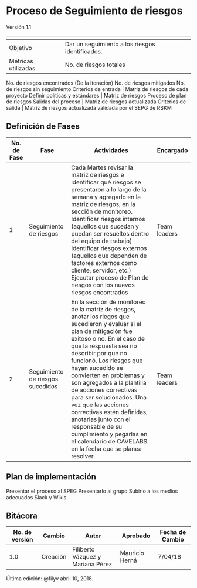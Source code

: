 # Proceso de Seguimiento de riesgos
Versión 1.1


[]() | []()  
--|--
Objetivo| Dar un seguimiento a los riesgos identificados.
Métricas utilizadas |No. de riesgos totales 
No. de riesgos encontrados (De la iteración) 
No. de riesgos mitigados 
No. de riesgos sin seguimiento
Criterios de entrada | Matriz de riesgos de cada proyecto
Definir políticas y estándares | Matriz de riesgos
Proceso de plan de riesgos
Salidas del proceso | Matriz de riesgos actualizada
Criterios de salida | Matriz de riesgos actualizada validada por el SEPG de RSKM

## Definición de Fases
No. de Fase | Fase | Actividades | Encargado
------------|------|-------------|-----------
1 | Seguimiento de riesgos | Cada Martes revisar la matriz de riesgos e identificar qué riesgos se presentaron a lo largo de la semana y agregarlo en la matriz de riesgos, en la sección de monitoreo. Identificar riesgos internos (aquellos que sucedan y puedan ser resueltos dentro del equipo de trabajo) Identificar riesgos externos (aquellos que dependen de factores externos como cliente, servidor, etc.) Ejecutar proceso de Plan de riesgos con los nuevos riesgos encontrados | Team leaders
2 | Seguimiento de riesgos sucedidos | En la sección de monitoreo de la matriz de riesgos, anotar los riegos que sucedieron y evaluar si el plan de mitigación fue exitoso o no. En el caso de que la respuesta sea no describir por qué no funcionó. Los riesgos que hayan sucedido se convierten en problemas y son agregados a la plantilla de acciones correctivas para ser solucionados. Una vez que las acciones correctivas estén definidas, anotarlas junto con el responsable de su cumplimiento y pegarlas en el calendario de CAVELABS en la fecha que se planea resolver. | Team leaders

## Plan de implementación
Presentar el proceso al SPEG
Presentarlo al grupo 
Subirlo a los medios adecuados Slack y Wikis

## Bitácora
No. de versión | Cambio | Autor | Aprobado | Fecha de Cambio
---------------|--------|-------|----------|-----------------
1.0 | Creación | Filiberto Vázquez y Mariana Pérez | Mauricio Herná| 7/04/18

Última edición: @filyv abril 10, 2018.
